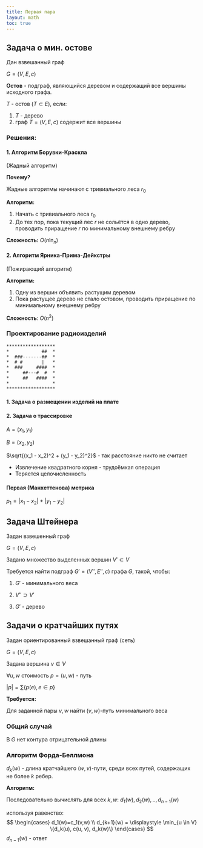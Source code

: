```yaml
---
title: Первая пара
layout: math
toc: true
---
```


## Задача о мин. остове

Дан взвешанный граф

$G = (V, E, c)$

**Остов** - подграф, являющийся деревом и содержащий все вершины исходного графа.

$T$ - остов ($T \subset E$), если:

1. $T$ - дерево
2. граф $T = (V, E, c)$ содержит все вершины

### Решения:

#### 1. Алгоритм Борувки-Краскла

(Жадный алгоритм)

**Почему?**

Жадные алгоритмы начинают с тривиального леса $r_0$

**Алгоритм:**

1. Начать с тривиального леса $r_0$
2. До тех пор, пока текущий лес $r$ не сольётся в одно дерево, проводить приращение $r$ по минимальному внешнему ребру

**Сложность:**  $O(n\ln_{n})$

#### 2. Алгоритм Ярника-Прима-Дейкстры

(Пожирающий алгоритм)

**Алгоритм:**

1. Одну из вершин объявить растущим деревом
2. Пока растущее дерево не стало остовом, проводить приращение по минимальному внешнему ребру

**Сложность**: $O(n^{2})$

### Проектирование радиоизделий

```
******************
*            ##  *
*  ###-------##  *
*  # #       |   *
*  ###     ####  *
*     ##---#  #  *
*     ##   ####  *
*                *
******************
```

#### 1. Задача о размещении изделий на плате

#### 2. Задача о трассировке

$A = (x_1, y_1)$

$B = (x_2, y_2)$

$\sqrt{(x_1 - x_2)^2 + (y_1 - y_2)^2}$ - так расстояние никто не считает

* Извлечение квадратного корня - трудоёмкая операция
* Теряется целочисленность

#### Первая (Манхеттенова) метрика

$p_1 =|x_1 - x_2| + |y_1 - y_2|​$

## Задача Штейнера

Задан взвешенный граф

$G = (V, E, c)$

Задано множество выделенных вершин $V' \subset V$

Требуется найти подграф $G' = (V'', E'', c)$ графа $G$, такой, чтобы:

1. $G'$ - минимального веса
2. $V'' \supset V'$

3. $G'​$ - дерево

## Задачи о кратчайших путях

Задан ориентированный взвешанный граф (сеть)

$G = (V, E, c)$

Задана вершина $v \in V$

$\forall u, w$ стоимость $p = (u, w)$ - путь

$|p| = \sum \{p(e), e \in p\}$

**Требуется:**

Для заданной пары $v,w​$ найти $(v, w)​$-путь минимального веса

### Общий случай

В $G$ нет контура отрицательной длины

### Алгоритм Форда-Беллмона

$d_k(w)$ - длина кратчайшего $(w, v)$-пути, среди всех путей, содержащих не более $k$ ребер.

**Алгоритм:**

Последовательно вычислять для всех $k, w$: $d_1(w), d_2(w), .., d_{n-1}(w)$

используя равенство:
$$
\begin{cases}
d_1(w)=c_1(v,w) \\ 
d_{k+1}(w) = \displaystyle \min_{u \in V} \{d_k(u), c(u, v), d_k(w)\} 
\end{cases}
$$
$d_{n-1}(w)$ - ответ